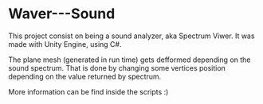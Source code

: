 # Waver---Sound

This project consist on being a sound analyzer, aka Spectrum Viwer. It was made with Unity Engine, using C#.

The plane mesh (generated in run time) gets defformed depending on the sound spectrum. That is done by changing some vertices position depending on the value returned by spectrum.

More information can be find inside the scripts :)
